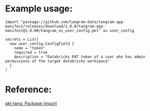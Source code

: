 # Example usage:
```
import "package://github.com/tangram-data/tangram-app-manifest/releases/download/1.0.0/tangram-app-manifest@1.0.0#/tangram_os_user_config.pkl" as user_config

secrets = List(
  new user_config.ConfigField {
    name = "token"
    required = true
    description = "Databricks PAT token of a user who has admin permissions of the target databricks workspace"
  }
)
```
# Reference:
[pkl-lang: Package Import](https://pkl-lang.org/main/current/language-reference/index.html#import-clause)